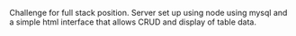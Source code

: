 Challenge for full stack position. 
Server set up using node using mysql and a simple html interface that allows CRUD and display of table data.
